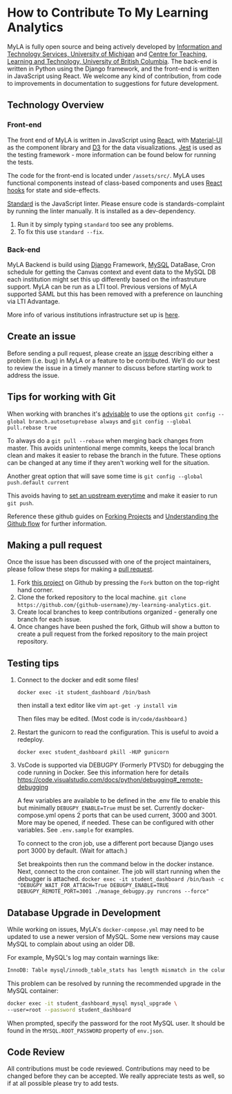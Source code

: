# How to Contribute To My Learning Analytics
MyLA is fully open source and being actively developed by [Information and Technology Services, University of Michigan](https://its.umich.edu/) and [Centre for Teaching, Learning and Technology, University of British Columbia](https://ctlt.ubc.ca/). The back-end is written in Python using the Django framework, and the front-end is written in JavaScript using React. We welcome any kind of contribution, from code to improvements in documentation to suggestions for future development.

## Technology Overview
### Front-end
The front end of MyLA is written in JavaScript using [React](https://reactjs.org/), with [Material-UI](https://material-ui.com/) as the component library and [D3](https://d3js.org/) for the data visualizations. [Jest](https://jestjs.io/) is used as the testing framework - more information can be found below for running the tests.

The code for the front-end is located under `/assets/src/`. MyLA uses functional components instead of class-based components and uses [React hooks](https://reactjs.org/docs/hooks-intro.html) for state and side-effects.

[Standard](https://standardjs.com/) is the JavaScript linter. Please ensure code is standards-complaint by running the linter manually. It is installed as a dev-dependency. 
1. Run it by simply typing `standard` too see any problems.
2. To fix this use `standard --fix`.

### Back-end
MyLA Backend is build using [Django](https://www.djangoproject.com/) Framework, [MySQL](https://www.mysql.com/) DataBase,
Cron schedule for getting the Canvas context and event data to the MySQL DB each institution might set this up differently based on the infrastruture support.
MyLA can be run as a LTI tool. Previous versions of MyLA supported SAML but this has been removed with a preference on launching via LTI Advantage.

More info of various institutions infrastructure set up is [here](https://github.com/tl-its-umich-edu/my-learning-analytics/wiki/Myla-institutions-Architecture-flow).

## Create an issue
Before sending a pull request, please create an [issue](https://github.com/tl-its-umich-edu/my-learning-analytics/issues/new) describing either a problem (i.e. bug) in MyLA or a feature to be contributed. We'll do our best to review the issue in a timely manner to discuss before starting work to address the issue.

## Tips for working with Git

When working with branches it's [advisable](https://randyfay.com/content/simpler-rebasing-avoiding-unintentional-merge-commits) to use the options
`git config --global branch.autosetuprebase always` and `git config --global pull.rebase true`

To always do a `git pull --rebase` when merging back changes from master. This avoids unintentional merge commits, keeps the local branch clean and makes it easier to rebase the branch in the future. These options can be changed at any time if they aren't working well for the situation.

Another great option that will save some time is
`git config --global push.default current` 

This avoids having to [set an upstream everytime](https://www.jvt.me/posts/2019/09/22/git-push-matching/) and make it easier to run `git push`.

Reference these github guides on [Forking Projects](https://guides.github.com/activities/forking/) and [Understanding the Github flow](https://guides.github.com/introduction/flow/) for further information. 


## Making a pull request
Once the issue has been discussed with one of the project maintainers, please follow these steps for making a [pull request](https://github.com/tl-its-umich-edu/my-learning-analytics/pulls).

1. Fork [this project](https://github.com/tl-its-umich-edu/my-learning-analytics) on Github by pressing the `Fork` button on the top-right hand corner.
1. Clone the forked repository to the local machine. `git clone https://github.com/{github-username}/my-learning-analytics.git`.
1. Create local branches to keep contributions organized - generally one branch for each issue.
1. Once changes have been pushed the fork, Github will show a button to create a pull request from the forked repository to the main project repository.


## Testing tips

1. Connect to the docker and edit some files!

    `docker exec -it student_dashboard /bin/bash`

    then install a text editor like vim
    `apt-get -y install vim`

    Then files may be edited. (Most code is in`/code/dashboard`.)

2. Restart the gunicorn to read the configuration. This is useful to avoid a redeploy.

    `docker exec student_dashboard pkill -HUP gunicorn`

3. VsCode is supported via DEBUGPY (Formerly PTVSD) for debugging the code running in Docker. See this information here for details https://code.visualstudio.com/docs/python/debugging#_remote-debugging

    A few variables are available to be defined in the .env file to enable this but minimally `DEBUGPY_ENABLE=True` must be set. Currently docker-compose.yml opens 2 ports that can be used current, 3000 and 3001. More may be opened, if needed.   These can be configured with other variables.  See `.env.sample` for examples.

    To connect to the cron job, use a different port because Django uses port 3000 by default.  (Wait for attach.)

    Set breakpoints then run the command below in the docker instance. Next, connect to the cron container. The job will start running when the debugger is attached.
    `docker exec -it student_dashboard /bin/bash -c "DEBUGPY_WAIT_FOR_ATTACH=True DEBUGPY_ENABLE=TRUE DEBUGPY_REMOTE_PORT=3001 ./manage_debugpy.py runcrons --force"`

## Database Upgrade in Development

While working on issues, MyLA's `docker-compose.yml` may need to be updated to use a newer version of MySQL.  Some new versions may cause MySQL to complain about using an older DB.

For example, MySQL's log may contain warnings like:

```txt
InnoDB: Table mysql/innodb_table_stats has length mismatch in the column name table_name.  Please run mysql_upgrade
```

This problem can be resolved by running the recommended upgrade in the MySQL container:

```sh
docker exec -it student_dashboard_mysql mysql_upgrade \
--user=root --password student_dashboard
```

When prompted, specify the password for the root MySQL user.  It should be found in the `MYSQL.ROOT_PASSWORD` property of `env.json`.

## Code Review

All contributions must be code reviewed. Contributions may need to be changed before they can be accepted. We really appreciate tests as well, so if at all possible please try to add tests.
